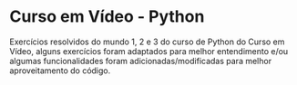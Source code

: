 # Curso em Vídeo - Python

Exercícios resolvidos do mundo 1, 2 e 3 do curso de Python do Curso em Vídeo, alguns exercícios foram adaptados para melhor entendimento e/ou algumas funcionalidades foram adicionadas/modificadas para melhor aproveitamento do código.